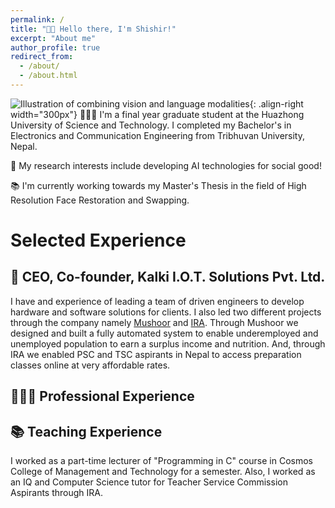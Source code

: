 ```yaml
---
permalink: /
title: "👋🏼 Hello there, I'm Shishir!"
excerpt: "About me"
author_profile: true
redirect_from: 
  - /about/
  - /about.html
---
```




![Illustration of combining vision and language modalities](/images/image_to_text_vis.png){: .align-right width="300px"}
👨🏻‍💻 I'm a final year graduate student at the Huazhong University of Science and Technology. I completed my Bachelor's in Electronics and Communication Engineering from Tribhuvan University, Nepal.

🔬 My research interests include developing AI technologies for social good!

📚 I'm currently working towards my Master's Thesis in the field of High Resolution Face Restoration and Swapping.

# Selected Experience

## 🤖 CEO, Co-founder, Kalki I.O.T. Solutions Pvt. Ltd.
I have and experience of leading a team of driven engineers to develop hardware and software solutions for clients. I also led two different projects through the company namely [Mushoor](https://shishir441.github.io/portfolio/mushoor/) and [IRA](https://shishir441.github.io/portfolio/IRA/). Through Mushoor we designed and built a fully automated system to enable underemployed and unemployed population to earn a surplus income and nutrition. And, through IRA we enabled PSC and TSC aspirants in Nepal to access preparation classes online at very affordable rates.

## 👨🏻‍🔬 Professional Experience



## 📚 Teaching Experience
I worked as a part-time lecturer of "Programming in C" course in Cosmos College of Management and Technology for a semester. Also, I worked as an IQ and Computer Science tutor for Teacher Service Commission Aspirants through IRA.







